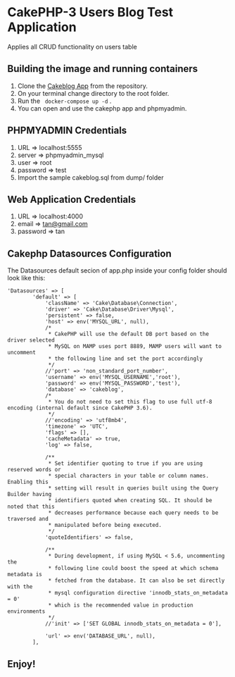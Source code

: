# CakePHP-3 Users Blog Test Application

Applies all CRUD functionality on users table

## Building the image and running containers

1. Clone the [Cakeblog App](https://github.com/RonieGSS/cakeblog) from the repository.
2. On your terminal change directory to the root folder.
3. Run the ``` docker-compose up -d``` .
4. You can open and use the cakephp app and phpmyadmin.

## PHPMYADMIN Credentials

1. URL => localhost:5555
2. server => phpmyadmin_mysql
3. user => root
4. password => test
5. Import the sample cakeblog.sql from dump/ folder

## Web Application Credentials

1. URL => localhost:4000
2. email => tan@gmail.com
3. password => tan

## Cakephp Datasources Configuration

The Datasources default secion of app.php inside your config folder
should look like this:

```
'Datasources' => [
        'default' => [
            'className' => 'Cake\Database\Connection',
            'driver' => 'Cake\Database\Driver\Mysql',
            'persistent' => false,
            'host' => env('MYSQL_URL', null),
            /*
             * CakePHP will use the default DB port based on the driver selected
             * MySQL on MAMP uses port 8889, MAMP users will want to uncomment
             * the following line and set the port accordingly
             */
            //'port' => 'non_standard_port_number',
            'username' => env('MYSQL_USERNAME','root'),
            'password' => env('MYSQL_PASSWORD','test'),
            'database' => 'cakeblog',
            /*
             * You do not need to set this flag to use full utf-8 encoding (internal default since CakePHP 3.6).
             */
            //'encoding' => 'utf8mb4',
            'timezone' => 'UTC',
            'flags' => [],
            'cacheMetadata' => true,
            'log' => false,

            /**
             * Set identifier quoting to true if you are using reserved words or
             * special characters in your table or column names. Enabling this
             * setting will result in queries built using the Query Builder having
             * identifiers quoted when creating SQL. It should be noted that this
             * decreases performance because each query needs to be traversed and
             * manipulated before being executed.
             */
            'quoteIdentifiers' => false,

            /**
             * During development, if using MySQL < 5.6, uncommenting the
             * following line could boost the speed at which schema metadata is
             * fetched from the database. It can also be set directly with the
             * mysql configuration directive 'innodb_stats_on_metadata = 0'
             * which is the recommended value in production environments
             */
            //'init' => ['SET GLOBAL innodb_stats_on_metadata = 0'],

            'url' => env('DATABASE_URL', null),
        ],

```

## Enjoy!

